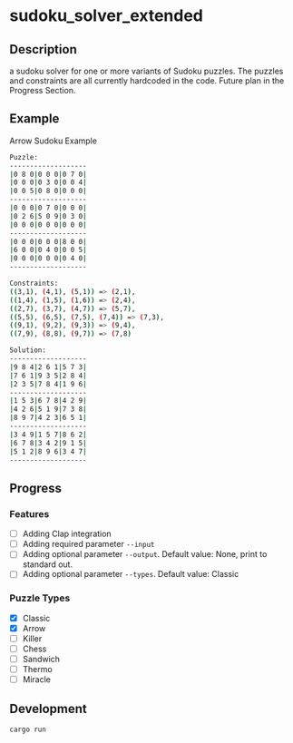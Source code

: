 # sudoku_solver_extended
## Description
a sudoku solver for one or more variants of Sudoku puzzles. The puzzles and constraints are all currently hardcoded in the code. Future plan in the Progress Section.

## Example
Arrow Sudoku Example
```bash
Puzzle:
-------------------
|0 8 0|0 0 0|0 7 0|
|0 0 0|0 3 0|0 0 4|
|0 0 5|0 8 0|0 0 0|
-------------------
|0 0 0|0 7 0|0 0 0|
|0 2 6|5 0 9|0 3 0|
|0 0 0|0 0 0|0 0 0|
-------------------
|0 0 0|0 0 0|8 0 0|
|6 0 0|0 4 0|0 0 5|
|0 0 0|0 0 0|0 4 0|
-------------------

Constraints:
((3,1), (4,1), (5,1)) => (2,1),
((1,4), (1,5), (1,6)) => (2,4),
((2,7), (3,7), (4,7)) => (5,7),
((5,5), (6,5), (7,5), (7,4)) => (7,3),
((9,1), (9,2), (9,3)) => (9,4),
((7,9), (8,8), (9,7)) => (7,8)

Solution:
-------------------
|9 8 4|2 6 1|5 7 3|
|7 6 1|9 3 5|2 8 4|
|2 3 5|7 8 4|1 9 6|
-------------------
|1 5 3|6 7 8|4 2 9|
|4 2 6|5 1 9|7 3 8|
|8 9 7|4 2 3|6 5 1|
-------------------
|3 4 9|1 5 7|8 6 2|
|6 7 8|3 4 2|9 1 5|
|5 1 2|8 9 6|3 4 7|
-------------------
```

## Progress

### Features
- [ ] Adding Clap integration
- [ ] Adding required parameter `--input`
- [ ] Adding optional parameter `--output`. Default value: None, print to standard out.
- [ ] Adding optional parameter `--types`. Default value: Classic

### Puzzle Types
- [X] Classic
- [X] Arrow
- [ ] Killer
- [ ] Chess
- [ ] Sandwich
- [ ] Thermo
- [ ] Miracle

## Development
```bash
cargo run
```